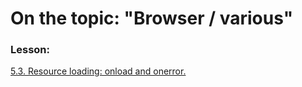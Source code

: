# On the topic: "Browser / various"

### Lesson:

[5.3. Resource loading: onload and onerror.](https://learn.javascript.ru/onload-onerror#loading-a-script)
